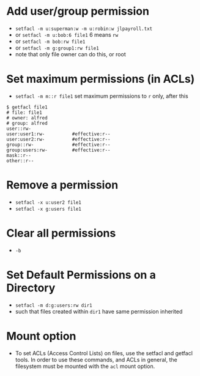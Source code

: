 # Add user/group permission
- `setfacl -m u:superman:w -m u:robin:w jlpayroll.txt`
- or `setfacl -m u:bob:6 file1`  6 means `rw`
- or `setfacl -m bob:rw file1`
- or `setfacl -m g:group1:rw file1`
- note that only file owner can do this, or root

# Set maximum permissions (in ACLs)
- `setfacl -m m::r file1` set maximum permissions to `r` only, after this
```
$ getfacl file1
# file: file1
# owner: alfred
# group: alfred
user::rw-
user:user1:rw-			#effective:r--
user:user2:rw-			#effective:r--
group::rw-			    #effective:r--
group:users:rw-			#effective:r--
mask::r--
other::r--
```

# Remove a permission
- `setfacl -x u:user2 file1`
- `setfacl -x g:users file1`

# Clear all permissions
- `-b`

# Set Default Permissions on a Directory
- `setfacl -m d:g:users:rw dir1`
- such that files created within `dir1` have same permission inherited

# Mount option
- To set ACLs (Access Control Lists) on files, use the setfacl and getfacl tools. In order to use these commands, and ACLs in general, the filesystem must be mounted with the `acl` mount option.
